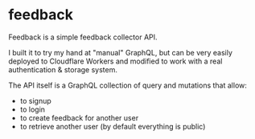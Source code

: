 # feedback

Feedback is a simple feedback collector API.

I built it to try my hand at "manual" GraphQL, but can be very easily deployed to Cloudflare Workers and modified
to work with a real authentication & storage system.

The API itself is a GraphQL collection of query and mutations that allow:
- to signup
- to login
- to create feedback for another user
- to retrieve another user (by default everything is public)
